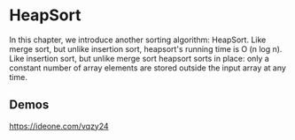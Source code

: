 # HeapSort


In this chapter, we introduce another sorting algorithm: HeapSort. Like merge sort, but unlike insertion sort, heapsort's running time
is O (n log n). Like insertion sort, but unlike merge sort heapsort sorts in place: only a constant number of array elements are stored
outside the input array at any time.

## Demos

https://ideone.com/vqzy24

  
